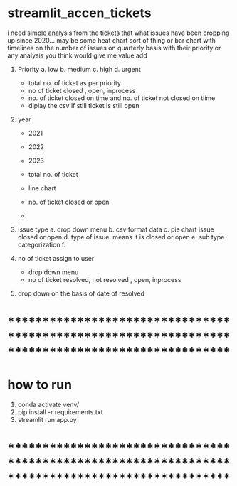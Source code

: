 # streamlit_accen_tickets
i need simple analysis from the tickets that what issues have been cropping up since 2020... may be some heat chart sort of thing or bar chart with timelines on the number of issues on quarterly basis with their priority or any analysis you think would give me value add


1. Priority
    a. low
    b. medium
    c. high
    d. urgent

    - total no. of ticket as per priority
    - no of ticket closed , open, inprocess
    - no. of ticket closed on time and no. of ticket not closed on tiime
    - diplay the csv if still ticket is still open

2. year
    - 2021
    - 2022
    - 2023


    - total no. of ticket 
    - line chart
    - no. of ticket closed or open
    -

3. issue type
    a. drop down menu
    b. csv format data
    c. pie chart issue closed or open
    d. type of issue. means it is closed or open
    e. sub type categorization
    f. 


4. no of ticket assign to user
    - drop down menu
    - no of ticket resolved,  not resolved , open, inprocess



5. drop down on the basis of date of resolved 


# ************************************************************************************************
# how to run

1. conda activate venv/
2. pip install -r requirements.txt
3. streamlit run app.py

# ************************************************************************************************
